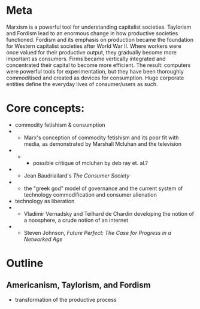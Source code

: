 # Meta

Marxism is a powerful tool for understanding capitalist societies. Taylorism and Fordism lead to an enormous change in how productive societies functioned. Fordism and its emphasis on production became the foundation for Western capitalist societies after World War II. Where workers were once valued for their productive output, they gradually become more important as consumers. Firms became vertically integrated and concentrated their capital to become more efficient. The result: computers were powerful tools for experimentation, but they have been thoroughly commoditised and created as devices for consumption. Huge corporate entities define the everyday lives of consumer/users as such.

# Core concepts:
- commodity fetishism & consumption
- - Marx's conception of commodity fetishism and its poor fit with media, as demonstrated by Marshall Mcluhan and the television
- - - possible critique of mcluhan by deb ray et. al.?
- - Jean Baudriallard's *The Consumer Society*
- - the "greek god" model of governance and the current system of technology commodification and consumer alienation
- technology as liberation
- - Vladimir Vernadsky and Teilhard de Chardin developing the notion of a noosphere, a crude notion of an internet
- - Steven Johnson, *Future Perfect: The Case for Progress in a Networked Age*

# Outline
## Americanism, Taylorism, and Fordism
- transformation of the productive process